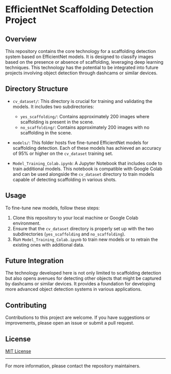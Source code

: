 # EfficientNet Scaffolding Detection Project

## Overview

This repository contains the core technology for a scaffolding detection system based on EfficientNet models. It is designed to classify images based on the presence or absence of scaffolding, leveraging deep learning techniques. This technology has the potential to be integrated into future projects involving object detection through dashcams or similar devices.

## Directory Structure

- `cv_dataset/`: This directory is crucial for training and validating the models. It includes two subdirectories:
  - `yes_scaffolding/`: Contains approximately 200 images where scaffolding is present in the scene.
  - `no_scaffolding/`: Contains approximately 200 images with no scaffolding in the scene.

- `models/`: This folder hosts five fine-tuned EfficientNet models for scaffolding detection. Each of these models has achieved an accuracy of 95% or higher on the `cv_dataset` training set.

- `Model_Training_Colab.ipynb`: A Jupyter Notebook that includes code to train additional models. This notebook is compatible with Google Colab and can be used alongside the `cv_dataset` directory to train models capable of detecting scaffolding in various shots.

## Usage

To fine-tune new models, follow these steps:

1. Clone this repository to your local machine or Google Colab environment.
2. Ensure that the `cv_dataset` directory is properly set up with the two subdirectories (`yes_scaffolding` and `no_scaffolding`).
3. Run `Model_Training_Colab.ipynb` to train new models or to retrain the existing ones with additional data.

## Future Integration

The technology developed here is not only limited to scaffolding detection but also opens avenues for detecting other objects that might be captured by dashcams or similar devices. It provides a foundation for developing more advanced object detection systems in various applications.

## Contributing

Contributions to this project are welcome. If you have suggestions or improvements, please open an issue or submit a pull request.

## License

[MIT License](LICENSE.md)

---
For more information, please contact the repository maintainers.
